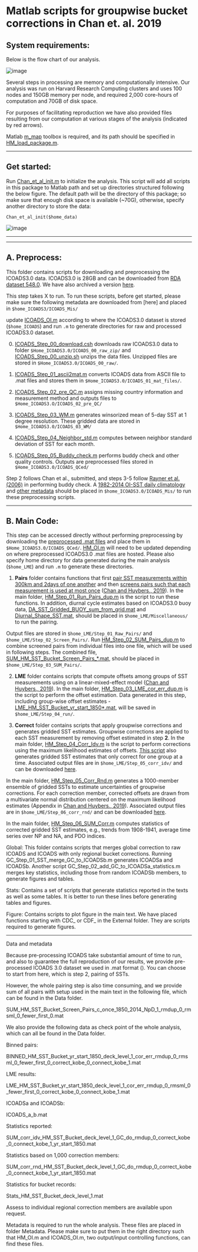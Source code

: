 # Matlab scripts for groupwise bucket corrections in Chan et. al. 2019

## System requirements:

Below is the flow chart of our analysis.

![image](Flow_chart.png)

Several steps in processing are memory and computationally intensive.  Our analysis was run on Harvard Research Computing clusters and uses 100 nodes and 150GB memory per node, and required 2,000 core-hours of computation and 70GB of disk space.  

For purposes of facilitating reproduction we have also provided files resulting from our computation at various stages of the analysis (indicated by red arrows).

Matlab [m_map](https://www.eoas.ubc.ca/~rich/map.html) toolbox is required, and its path should be specified in [HM_load_package.m](HM_load_package.m).

________________________________

## Get started:
Run [Chan_et_al_init.m](Chan_et_al_init.m) to initialize the analysis.  This script will add all scripts in this package to Matlab path and set up directories structured following the below figure.  The default path will be the directory of this package; so make sure that enough disk space is available (~70G), otherwise, specify another directory to store the data:

`Chan_et_al_init($home_data)`

![image](Directories_2.png)

________________________________







________________________________

## A. Preprocess:
This folder contains scripts for downloading and preprocessing the ICOADS3.0 data. ICOADS3.0 is 28GB and can be downloaded from [RDA dataset 548.0](https://rda.ucar.edu/datasets/ds548.0/#!description).  We have also archived a version [here]().  

This step takes X to run.  To run these scripts, before get started, please make sure the following metadata are downloaded from [here] and placed in `$home_ICOADS3/ICOADS_Mis/`

update [ICOADS_OI.m](Preprocess/__ICOADS_OI.m__) according to where the ICOADS3.0 dataset is stored (`$home_ICOADS`) and run `.m` to generate directories for raw and processed ICOADS3.0 dataset.

0. [ICOADS_Step_00_download.csh](Prerocess/ICOADS_Step_00_download.csh) downloads raw ICOADS3.0 data to folder `$Home_ICOADS3.0/ICOADS_00_raw_zip/` and [ICOADS_Step_00_unzip.sh](Preprocess/ICOADS_Step_00_unzip.sh) unzips the data files.  Unzipped files are stored in `$Home_ICOADS3.0/ICOADS_00_raw/`.

1. [ICOADS_Step_01_ascii2mat.m](Preprocess/ICOADS_Step_01_ascii2mat.m)  converts ICOADS data from ASCII file to .mat files and stores them in `$Home_ICOADS3.0/ICOADS_01_mat_files/`.

2. [ICOADS_Step_02_pre_QC.m](Preprocess/ICOADS_Step_02_pre_QC.m) assigns missing country information and measurement method and outputs files to
`$Home_ICOADS3.O/ICOADS_02_pre_QC/`

3. [ICOADS_Step_03_WM.m](Preprocess/ICOADS_Step_03_WM.m) generates winsorized mean of 5-day SST at 1 degree resolution.  These gridded data are stored in `$Home_ICOADS3.0/ICOADS_03_WM/`

4. [ICOADS_Step_04_Neighbor_std.m](Preprocess/ICOADS_Step_04_Neighbor_std.m) computes between neighbor standard deviation of SST for each month.

5. [ICOADS_Step_05_Buddy_check.m](Preprocess/ICOADS_Step_05_Buddy_check.m) performs buddy check and other quality controls.  Outputs are preprocessed files stored in `$Home_ICOADS3.0/ICOADS_QCed/`

Step 2 follows Chan et al., submitted, and steps 3-5 follow [Rayner et al. (2006)](https://journals.ametsoc.org/doi/full/10.1175/JCLI3637.1) in performing buddy check.  A [1982-2014 OI-SST daily climatology]() and [other metadata]() should be placed in `$home_ICOADS3.0/ICOADS_Mis/` to run these preprocessing scripts.

________________________________
## B. Main Code:

This step can be accessed directly without performing preprocessing by downloading the [preprocessed .mat files]() and place them in `$Home_ICOADS3.0/ICOADS_QCed/`.   [HM_OI.m](HM_OI.m) will need to be updated depending on where preprocessed ICOADS3.0 .mat files are hosted.  Please also specify home directory for data generated during the main analysis (`$home_LME`) and run `.m` to generate these directories.

1. __Pairs__ folder contains functions that first [pair SST measurements within 300km and 2days of one another](Pairs/HM_pair_01_Raw_Pairs_dup.m) and then [screens pairs such that each measurement is used at most once](Pairs/HM_pair_02_Screen_Pairs_dup.m) ([Chan and Huybers., 2019](https://journals.ametsoc.org/doi/pdf/10.1175/JCLI-D-18-0562.1)).  In the main folder, [HM_Step_01_Run_Pairs_dup.m](HM_Step_01_Run_Pairs_dup.m) is the script to run these functions.  In addition, diurnal cycle estimates based on ICOADS3.0 buoy data, [DA_SST_Gridded_BUOY_sum_from_grid.mat]() and [Diurnal_Shape_SST.mat](), should be placed in `$home_LME/Miscellaneous/` to run the pairing.  

  Output files are stored in `$home_LME/Step_01_Raw_Pairs/` and `$home_LME/Step_02_Screen_Pairs/`.  Run [HM_Step_02_SUM_Pairs_dup.m](HM_Step_02_SUM_Pairs_dup.m) to combine screened pairs from individual files into one file, which will be used in following steps.  The combined file, [SUM_HM_SST_Bucket_Screen_Pairs_*.mat](), should be placed in `$home_LME/Step_03_SUM_Pairs/`.

2. __LME__ folder contains scripts that compute offsets among groups of SST measurements using on a linear-mixed-effect model ([Chan and Huybers., 2019](https://journals.ametsoc.org/doi/pdf/10.1175/JCLI-D-18-0562.1)).  In the main folder, [HM_Step_03_LME_cor_err_dup.m](HM_Step_03_LME_cor_err_dup.m) is the script to perform the offset estimation.  Data generated in this step, including group-wise offset estimates - [LME_HM_SST_Bucket_yr_start_1850*.mat](),  will be saved in `$home_LME/Step_04_run/`.

3. __Correct__ folder contains scripts that apply groupwise corrections and generates gridded SST estimates.  Groupwise corrections are applied to each SST measurement by removing offset estimated in step __2__.  In the main folder, [HM_Step_04_Corr_Idv.m](HM_Step_04_Corr_Idv.m) is the script to perform corrections using the maximum likelihood estimates of offsets.  [This script](HM_Step_04_Corr_Idv.m) also generates gridded SST estimates that only correct for one group at a time.  Associated output files are in `$home_LME/Step_05_corr_idv/` and can be downloaded [here]().

  In the main folder, [HM_Step_05_Corr_Rnd.m](HM_Step_05_Corr_Rnd.m) generates a 1000-member ensemble of gridded SSTs to estimate uncertainties of groupwise corrections.  For each correction member, corrected offsets are drawn from a multivariate normal distribution centered on the maximum likelihood estimates (Appendix in [Chan and Huybers., 2019](https://journals.ametsoc.org/doi/pdf/10.1175/JCLI-D-18-0562.1)).   Associated output files are in `$home_LME/Step_06_corr_rnd/` and can be downloaded [here]().

  In the main folder, [HM_Step_06_SUM_Corr.m](HM_Step_06_SUM_Corr.m) computes statistics of corrected gridded SST estimates, e.g., trends from 1908-1941, average time series over NP and NA, and PDO indices.

Global: This folder contains scripts that merges global correction to raw ICOADS and ICOADS with only regional bucket corrections. Running GC_Step_01_SST_merge_GC_to_ICOADSb.m generates ICOADSa and ICOADSb. Another script GC_Step_02_add_GC_to_ICOADSa_statistics.m merges key statistics, including those from random ICOADSb members, to generate figures and tables.

Stats: Contains a set of scripts that generate statistics reported in the texts as well as some tables. It is better to run these lines before generating tables and figures.

Figure: Contains scripts to plot figure in the main text. We have placed functions starting with CDC_ or CDF_ in the External folder. They are scripts required to generate figures.

________________________________

Data and metadata

Because pre-processing ICOADS take substantial amount of time to run, and also to guarantee the full reproduction of our results, we provide pre-processed ICOADS 3.0 dataset we used in .mat format (). You can choose to start from here, which is step 2, pairing of SSTs.

However, the whole pairing step is also time consuming, and we provide sum of all pairs with setup used in the main text in the following file, which can be found in the Data folder.

SUM_HM_SST_Bucket_Screen_Pairs_c_once_1850_2014_NpD_1_rmdup_0_rmsml_0_fewer_first_0.mat

We also provide the following data as check point of the whole analysis, which can all be found in the Data folder.

Binned pairs:

BINNED_HM_SST_Bucket_yr_start_1850_deck_level_1_cor_err_rmdup_0_rmsml_0_fewer_first_0_correct_kobe_0_connect_kobe_1.mat

LME results:

LME_HM_SST_Bucket_yr_start_1850_deck_level_1_cor_err_rmdup_0_rmsml_0_fewer_first_0_correct_kobe_0_connect_kobe_1.mat

ICOADSa and ICOADSb:

ICOADS_a_b.mat

Statistics reported:

SUM_corr_idv_HM_SST_Bucket_deck_level_1_GC_do_rmdup_0_correct_kobe_0_connect_kobe_1_yr_start_1850.mat

Statistics based on 1,000 correction members:

SUM_corr_rnd_HM_SST_Bucket_deck_level_1_GC_do_rmdup_0_correct_kobe_0_connect_kobe_1_yr_start_1850.mat

Statistics for bucket records:

Stats_HM_SST_Bucket_deck_level_1.mat

Assess to individual regional correction members are available upon request.

Metadata is required to run the whole analysis. These files are placed in folder Metadata. Please make sure to put them in the right directory such that HM_OI.m and ICOADS_OI.m, two output/input controlling functions, can find these files.
